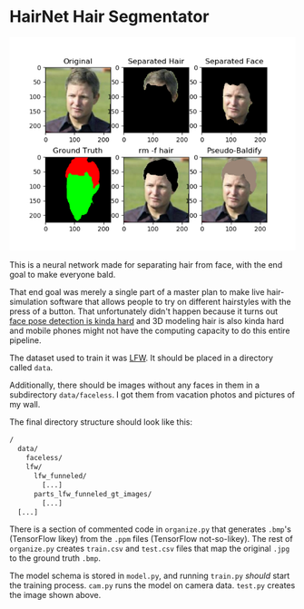 HairNet Hair Segmentator
========================

![](img/Figure_1.png "do you ever just 🅱️aldify")

This is a neural network made for separating hair from face, with the end goal to make everyone bald.

That end goal was merely a single part of a master plan to make live hair-simulation software that allows people to try on different hairstyles with the press of a button. That unfortunately didn't happen because it turns out [face pose detection is kinda hard](https://github.com/Plenglin/Head-Pose-Net) and 3D modeling hair is also kinda hard and mobile phones might not have the computing capacity to do this entire pipeline.

The dataset used to train it was [LFW](http://vis-www.cs.umass.edu/lfw/). It should be placed in a directory called `data`. 

Additionally, there should be images without any faces in them in a subdirectory `data/faceless`. I got them from vacation photos and pictures of my wall. 

The final directory structure should look like this:
```
/
  data/
    faceless/
    lfw/
      lfw_funneled/
        [...]
      parts_lfw_funneled_gt_images/
        [...]
  [...]
```

There is a section of commented code in `organize.py` that generates `.bmp`'s (TensorFlow likey) from the `.ppm` files (TensorFlow not-so-likey). The rest of `organize.py` creates `train.csv` and `test.csv` files that map the original `.jpg` to the ground truth `.bmp`. 

The model schema is stored in `model.py`, and running `train.py` _should_ start the training process. `cam.py` runs the model on camera data. `test.py` creates the image shown above.
